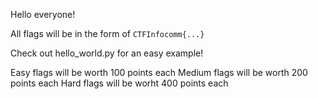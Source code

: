 Hello everyone!

All flags will be in the form of 
`CTFInfocomm{...}`

Check out hello_world.py for an easy example!

Easy flags will be worth 100 points each
Medium flags will be worth 200 points each
Hard flags will be worht 400 points each
